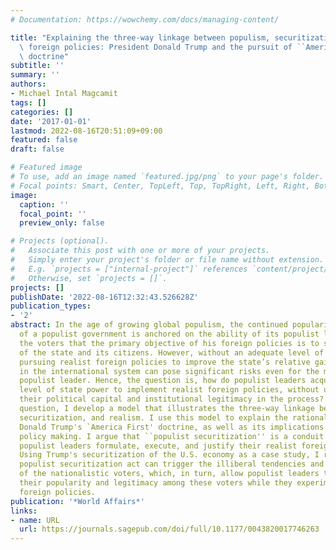 ```yaml
---
# Documentation: https://wowchemy.com/docs/managing-content/

title: "Explaining the three-way linkage between populism, securitization, and realist\
  \ foreign policies: President Donald Trump and the pursuit of ``America first''\
  \ doctrine"
subtitle: ''
summary: ''
authors:
- Michael Intal Magcamit
tags: []
categories: []
date: '2017-01-01'
lastmod: 2022-08-16T20:51:09+09:00
featured: false
draft: false

# Featured image
# To use, add an image named `featured.jpg/png` to your page's folder.
# Focal points: Smart, Center, TopLeft, Top, TopRight, Left, Right, BottomLeft, Bottom, BottomRight.
image:
  caption: ''
  focal_point: ''
  preview_only: false

# Projects (optional).
#   Associate this post with one or more of your projects.
#   Simply enter your project's folder or file name without extension.
#   E.g. `projects = ["internal-project"]` references `content/project/deep-learning/index.md`.
#   Otherwise, set `projects = []`.
projects: []
publishDate: '2022-08-16T12:32:43.526628Z'
publication_types:
- '2'
abstract: In the age of growing global populism, the continued popularity and relevance
  of a populist government is anchored on the ability of its populist leader to convince
  the voters that the primary objective of his foreign policies is to secure the interests
  of the state and its citizens. However, without an adequate level of state power,
  pursuing realist foreign policies to improve the state’s relative gains and position
  in the international system can pose significant risks even for the most influential
  populist leader. Hence, the question is, how do populist leaders acquire an adequate
  level of state power to implement realist foreign policies, without ultimately losing
  their political capital and institutional legitimacy in the process? To answer this
  question, I develop a model that illustrates the three-way linkage between populism,
  securitization, and realism. I use this model to explain the rationale behind President
  Donald Trump's `America First' doctrine, as well as its implications for U.S. foreign
  policy making. I argue that ``populist securitization'' is a conduit through which
  populist leaders formulate, execute, and justify their realist foreign policies.
  Using Trump's securitization of the U.S. economy as a case study, I reveal how a
  populist securitization act can trigger the illiberal tendencies and nativist sentiments
  of the nationalistic voters, which, in turn, allow populist leaders to maintain
  their popularity and legitimacy among these voters while they experiment with realist
  foreign policies.
publication: '*World Affairs*'
links:
- name: URL
  url: https://journals.sagepub.com/doi/full/10.1177/0043820017746263
---
```


